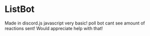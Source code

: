# ListBot
Made in discord.js javascript
very basic! poll bot cant see amount of reactions sent! Would appreciate help with that!
